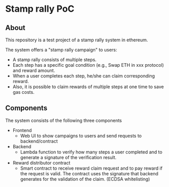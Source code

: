 # Stamp rally PoC

## About

This repository is a test project of a stamp rally system in ethereum.

The system offers a "stamp rally campaign" to users:

- A stamp rally consists of multiple steps.
- Each step has a specific goal condition (e.g., Swap ETH in xxx protocol) and reward amount.
- When a user completes each step, he/she can claim corresponding reward.
- Also, it is possible to claim rewards of multiple steps at one time to save gas costs.

## Components

The system consists of the following three components

- Frontend
  - Web UI to show campaigns to users and send requests to backend/contract
- Backend
  - Lambda function to verify how many steps a user completed and to generate a signature of the verification result.
- Reward distributor contract
  - Smart contract to receive reward claim request and to pay reward if the request is valid. The contract uses the signature that backend generates for the validation of the claim. (ECDSA whitelisting)
